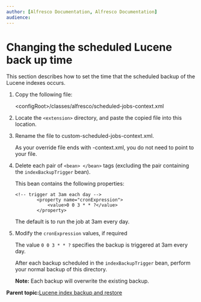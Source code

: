 ```yaml
---
author: [Alfresco Documentation, Alfresco Documentation]
audience: 
---
```


# Changing the scheduled Lucene back up time

This section describes how to set the time that the scheduled backup of the Lucene indexes occurs.

1.  Copy the following file:

    <configRoot\>/classes/alfresco/scheduled-jobs-context.xml

2.  Locate the `<extension>` directory, and paste the copied file into this location.

3.  Rename the file to custom-scheduled-jobs-context.xml.

    As your override file ends with -context.xml, you do not need to point to your file.

4.  Delete each pair of `<bean> </bean>` tags \(excluding the pair containing the `indexBackupTrigger` bean\).

    This bean contains the following properties:

    ```
    <!-- trigger at 3am each day -->
            <property name="cronExpression">
                <value>0 0 3 * * ?</value>
            </property>
    ```

    The default is to run the job at 3am every day.

5.  Modify the `cronExpression` values, if required

    The value `0 0 3 * * ?` specifies the backup is triggered at 3am every day.

    After each backup scheduled in the `indexBackupTrigger` bean, perform your normal backup of this directory.

    **Note:** Each backup will overwrite the existing backup.


**Parent topic:**[Lucene index backup and restore](../concepts/backup-lucene-intro.md)


